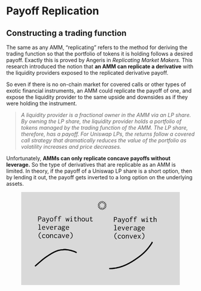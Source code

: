 # Payoff Replication

## Constructing a trading function

The same as any AMM, “replicating” refers to the method for deriving the trading function so that the portfolio of tokens it is holding follows a desired payoff. Exactly this is proved by Angeris in _Replicating Market Makers_. This research introduced the notion that **an AMM can replicate a derivative** with the liquidity providers exposed to the replicated derivative payoff.

So even if there is no on-chain market for covered calls or other types of exotic financial instruments, an AMM could replicate the payoff of one, and expose the liquidity provider to the same upside and downsides as if they were holding the instrument.

> _A liquidity provider is a fractional owner in the AMM via an LP share. By owning the LP share, the liquidity provider holds a portfolio of tokens managed by the trading function of the AMM. The LP share, therefore, has a payoff. For Uniswap LPs, the returns follow a covered call strategy that dramatically reduces the value of the portfolio as volatility increases and price decreases._

Unfortunately, **AMMs can only replicate concave payoffs without leverage.** So the type of derivatives that are replicable as an AMM is limited. In theory, if the payoff of a Uniswap LP share is a short option, then by lending it out, the payoff gets inverted to a long option on the underlying assets.

<figure><img src="../../.gitbook/assets/image (1).png" alt=""><figcaption></figcaption></figure>

